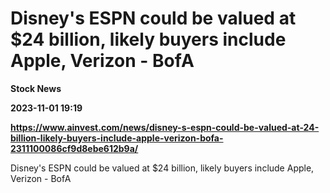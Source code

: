 # Disney's ESPN could be valued at $24 billion, likely buyers include Apple, Verizon - BofA
**Stock News**

**2023-11-01 19:19**

**https://www.ainvest.com/news/disney-s-espn-could-be-valued-at-24-billion-likely-buyers-include-apple-verizon-bofa-2311100086cf9d8ebe612b9a/**

Disney's ESPN could be valued at $24 billion, likely buyers include Apple, Verizon - BofA